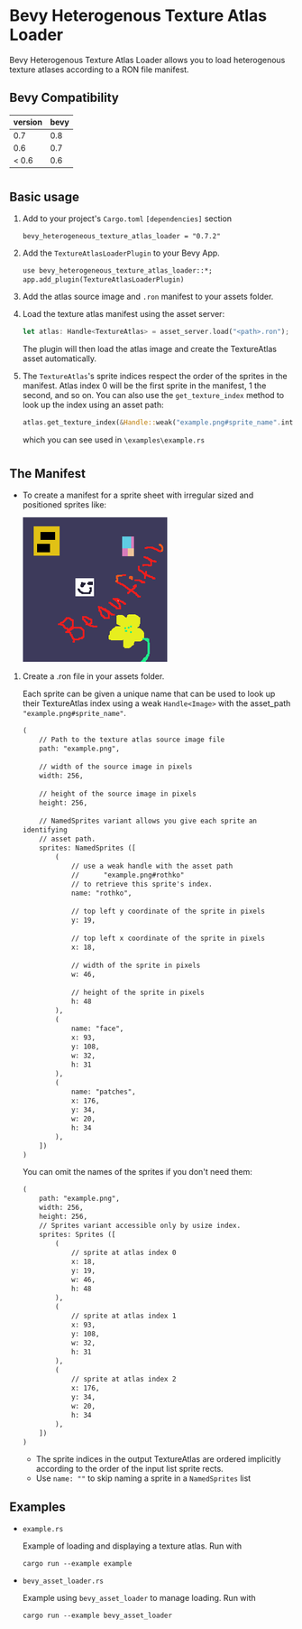 # Bevy Heterogenous Texture Atlas Loader

Bevy Heterogenous Texture Atlas Loader allows you to load heterogenous texture atlases according to a RON file manifest.

## Bevy Compatibility

| version | bevy |
| ------- | ---- |
| 0.7     | 0.8  |
| 0.6     | 0.7  |
| < 0.6   | 0.6  |

#
## Basic usage
1. Add to your project's `Cargo.toml` ```[dependencies]``` section

    ```
    bevy_heterogeneous_texture_atlas_loader = "0.7.2"
    ```

1. Add the `TextureAtlasLoaderPlugin` to your Bevy App.
    ```
    use bevy_heterogeneous_texture_atlas_loader::*;
    app.add_plugin(TextureAtlasLoaderPlugin)
    ```

2. Add the atlas source image and `.ron` manifest to your assets folder.

3. Load the texture atlas manifest using the asset server:
    ```rust
    let atlas: Handle<TextureAtlas> = asset_server.load("<path>.ron");
    ```
    The plugin will then load the atlas image and create the TextureAtlas asset automatically.

4. The `TextureAtlas`'s sprite indices respect the order of the sprites in the manifest. 
    Atlas index 0 will be the first sprite in the manifest, 1 the second, and so on.
    You can also use the `get_texture_index` method to look up the index using an asset path:
    ```rust
    atlas.get_texture_index(&Handle::weak("example.png#sprite_name".into()))
    ```

    which you can see used in `\examples\example.rs`

#

## The Manifest 

* To create a manifest for a sprite sheet with irregular sized and positioned sprites like:

    ![/assets/example.png](/assets/example.png)


1. Create a .ron file in your assets folder. 


    Each sprite can be given a unique name that can be used to look
    up their TextureAtlas index using a weak `Handle<Image>` with the asset_path 
    `"example.png#sprite_name"`.

    ```
    (
        // Path to the texture atlas source image file 
        path: "example.png",        

        // width of the source image in pixels
        width: 256,                

        // height of the source image in pixels 
        height: 256,              

        // NamedSprites variant allows you give each sprite an identifying 
        // asset path.  
        sprites: NamedSprites ([    
            (
                // use a weak handle with the asset path
                //      "example.png#rothko" 
                // to retrieve this sprite's index.
                name: "rothko",     

                // top left y coordinate of the sprite in pixels
                y: 19,              

                // top left x coordinate of the sprite in pixels
                x: 18,              

                // width of the sprite in pixels
                w: 46,              

                // height of the sprite in pixels
                h: 48               
            ),
            (
                name: "face", 
                x: 93, 
                y: 108, 
                w: 32, 
                h: 31
            ),
            (
                name: "patches", 
                x: 176, 
                y: 34, 
                w: 20, 
                h: 34
            ),
        ])
    )
    ```
    You can omit the names of the sprites if you don't need them:
    ```
    (
        path: "example.png",
        width: 256,
        height: 256,
        // Sprites variant accessible only by usize index.
        sprites: Sprites ([         
            (    
                // sprite at atlas index 0
                x: 18, 
                y: 19, 
                w: 46, 
                h: 48
            ),
            (                       
                // sprite at atlas index 1
                x: 93, 
                y: 108, 
                w: 32, 
                h: 31
            ),
            (                       
                // sprite at atlas index 2
                x: 176, 
                y: 34, 
                w: 20, 
                h: 34
            ),
        ])
    )
    ```

    * The sprite indices in the output TextureAtlas are ordered implicitly according to the order of the input list sprite rects.
    * Use `name: ""` to skip naming a sprite in a `NamedSprites` list
  
## Examples

* `example.rs` 

    Example of loading and displaying a texture atlas. Run with
    ```
    cargo run --example example
    ```

* `bevy_asset_loader.rs`

    Example using `bevy_asset_loader` to manage loading. Run with
    ```
    cargo run --example bevy_asset_loader
    ```
